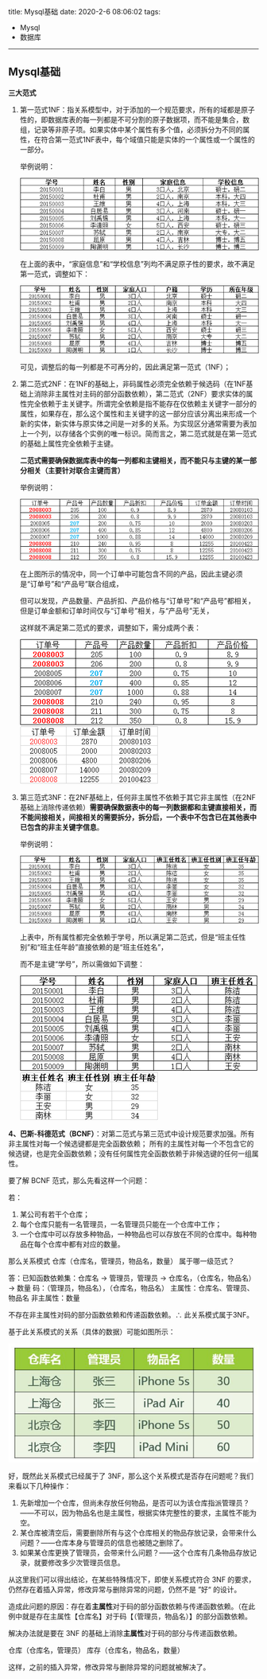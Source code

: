 title: Mysql基础
date: 2020-2-6 08:06:02
tags:

  - Mysql
  - 数据库
---
## Mysql基础

**三大范式**

1. 第一范式1NF：指关系模型中，对于添加的一个规范要求，所有的域都是原子性的，即数据库表的每一列都是不可分割的原子数据项，而不能是集合，数组，记录等非原子项。如果实体中某个属性有多个值，必须拆分为不同的属性，在符合第一范式1NF表中，每个域值只能是实体的一个属性或一个属性的一部分。

   举例说明：

   ![img](https://github.com/wpy2016/Blogs/blob/master/imgs/mysql_base/mysql_base1.png?raw=true)

   在上面的表中，“家庭信息”和“学校信息”列均不满足原子性的要求，故不满足第一范式，调整如下：

   ![img](https://github.com/wpy2016/Blogs/blob/master/imgs/mysql_base/mysql_base2.png?raw=true)

   可见，调整后的每一列都是不可再分的，因此满足第一范式（1NF）；

2. 第二范式2NF：在1NF的基础上，非码属性必须完全依赖于候选码（在1NF基础上消除非主属性对主码的部分函数依赖），第二范式（2NF）要求实体的属性完全依赖于主关键字。所谓完全依赖是指不能存在仅依赖主关键字一部分的属性，如果存在，那么这个属性和主关键字的这一部分应该分离出来形成一个新的实体，新实体与原实体之间是一对多的关系。为实现区分通常需要为表加上一个列，以存储各个实例的唯一标识。简而言之，第二范式就是在第一范式的基础上属性完全依赖于主键。

   **二范式需要确保数据库表中的每一列都和主键相关，而不能只与主键的某一部分相关（主要针对联合主键而言）**

   举例说明：

   ![img](https://github.com/wpy2016/Blogs/blob/master/imgs/mysql_base/mysql_base3.png?raw=true)

   在上图所示的情况中，同一个订单中可能包含不同的产品，因此主键必须是“订单号”和“产品号”联合组成，

   但可以发现，产品数量、产品折扣、产品价格与“订单号”和“产品号”都相关，但是订单金额和订单时间仅与“订单号”相关，与“产品号”无关，

   这样就不满足第二范式的要求，调整如下，需分成两个表：

    ![img](https://github.com/wpy2016/Blogs/blob/master/imgs/mysql_base/mysql_base4.png?raw=true) ![img](https://github.com/wpy2016/Blogs/blob/master/imgs/mysql_base/mysql_base5.png?raw=true)

3. 第三范式3NF：在2NF基础上，任何非主属性不依赖于其它非主属性（在2NF基础上消除传递依赖）**需要确保数据表中的每一列数据都和主键直接相关，而不能间接相关，间接相关的需要拆分，拆分后，一个表中不包含已在其他表中已包含的非主关键字信息**。

   举例说明：

   ![img](https://github.com/wpy2016/Blogs/blob/master/imgs/mysql_base/mysql_base6.png?raw=true)

   上表中，所有属性都完全依赖于学号，所以满足第二范式，但是“班主任性别”和“班主任年龄”直接依赖的是“班主任姓名”，

   而不是主键“学号”，所以需做如下调整：

   ![img](https://github.com/wpy2016/Blogs/blob/master/imgs/mysql_base/mysql_base7.png?raw=true) ![img](https://github.com/wpy2016/Blogs/blob/master/imgs/mysql_base/mysql_base8.png?raw=true)

**4、巴斯-科德范式（BCNF）**：对第二范式与第三范式中设计规范要求加强。所有非主属性对每一个候选键都是完全函数依赖； 所有的主属性对每一个不包含它的候选键，也是完全函数依赖；没有任何属性完全函数依赖于非候选键的任何一组属性。

要了解 BCNF 范式，那么先看这样一个问题：

若：

1. 某公司有若干个仓库；
2. 每个仓库只能有一名管理员，一名管理员只能在一个仓库中工作；
3. 一个仓库中可以存放多种物品，一种物品也可以存放在不同的仓库中。每种物品在每个仓库中都有对应的数量。

那么关系模式 仓库（仓库名，管理员，物品名，数量） 属于哪一级范式？

答：已知函数依赖集：仓库名 → 管理员，管理员 → 仓库名，（仓库名，物品名）→ 数量
码：（管理员，物品名），（仓库名，物品名）
主属性：仓库名、管理员、物品名
非主属性：数量

 不存在非主属性对码的部分函数依赖和传递函数依赖。∴ 此关系模式属于3NF。

基于此关系模式的关系（具体的数据）可能如图所示：

![img](https://github.com/wpy2016/Blogs/blob/master/imgs/mysql_base/mysql_base9.png?raw=true)



好，既然此关系模式已经属于了 3NF，那么这个关系模式是否存在问题呢？我们来看以下几种操作：

1. 先新增加一个仓库，但尚未存放任何物品，是否可以为该仓库指派管理员？——不可以，因为物品名也是主属性，根据实体完整性的要求，主属性不能为空。
2. 某仓库被清空后，需要删除所有与这个仓库相关的物品存放记录，会带来什么问题？——仓库本身与管理员的信息也被随之删除了。
3. 如果某仓库更换了管理员，会带来什么问题？——这个仓库有几条物品存放记录，就要修改多少次管理员信息。

从这里我们可以得出结论，在某些特殊情况下，即使关系模式符合 3NF 的要求，仍然存在着插入异常，修改异常与删除异常的问题，仍然不是 ”好“ 的设计。

造成此问题的原因：存在着**主属性**对于码的部分函数依赖与传递函数依赖。（在此例中就是存在主属性【仓库名】对于码【（管理员，物品名）】的部分函数依赖。

解决办法就是要在 3NF 的基础上消除**主属性**对于码的部分与传递函数依赖。

仓库（仓库名，管理员）
库存（仓库名，物品名，数量）

这样，之前的插入异常，修改异常与删除异常的问题就被解决了。

